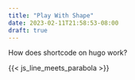 ```yaml
---
title: "Play With Shape"
date: 2023-02-11T21:58:53-08:00
draft: true
---
```


How does shortcode on hugo work?

{{< js_line_meets_parabola >}}


